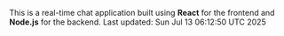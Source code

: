 This is a real-time chat application built using **React** for the frontend and **Node.js** for the backend.
Last updated: Sun Jul 13 06:12:50 UTC 2025
